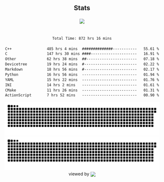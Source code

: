 


<div align="center">

## Stats
<img style="margin: 5px;" src="https://github-readme-stats.vercel.app/api?username=Sylensky&hide=stars&cache_seconds=1800&count_private=true&show_icons=true&include_all_commits=true&hide_border=false&theme=github_dark"/>
</div><br>

<div align="center">

<!--START_SECTION:waka-->

```txt
Total Time: 872 hrs 16 mins

C++                485 hrs 4 mins  ##############-----------   55.61 %
C                  147 hrs 30 mins ####---------------------   16.91 %
Other              62 hrs 38 mins  ##-----------------------   07.18 %
Devicetree         19 hrs 24 mins  #------------------------   02.22 %
Markdown           18 hrs 56 mins  #------------------------   02.17 %
Python             16 hrs 56 mins  -------------------------   01.94 %
YAML               15 hrs 22 mins  -------------------------   01.76 %
INI                14 hrs 2 mins   -------------------------   01.61 %
CMake              11 hrs 26 mins  -------------------------   01.31 %
ActionScript       7 hrs 52 mins   -------------------------   00.90 %
```

<!--END_SECTION:waka-->

</div>

<div align="center">
<img src="https://raw.githubusercontent.com/Sylensky/Sylensky/animation/github-contribution-grid-blue-snake-dark.svg#gh-dark-mode-only"/>
<img src="https://raw.githubusercontent.com/Sylensky/Sylensky/animation/github-contribution-grid-snake.svg#gh-light-mode-only"/>
</div>

<div align="center">
viewed by <img src="https://visitor-badge.laobi.icu/badge?page_id=Sylensky.Sylensky" align="center" height="20" width="" />
</div>
